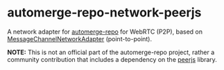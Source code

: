 # automerge-repo-network-peerjs

A network adapter for [automerge-repo](https://github.com/automerge/automerge-repo) for WebRTC (P2P), based on [MessageChannelNetworkAdapter](https://github.com/automerge/automerge-repo/blob/main/packages/automerge-repo-network-messagechannel/src/index.ts) (point-to-point).

**NOTE:** This is not an official part of the automerge-repo project, rather a community contribution that includes a dependency on the [peerjs](https://github.com/peers/peerjs) library.
   
